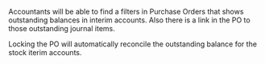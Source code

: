 Accountants will be able to find a filters in Purchase Orders that shows
outstanding balances in interim accounts. Also there is a link in the PO
to those outstanding journal items.

Locking the PO will automatically reconcile the outstanding balance for
the stock iterim accounts.
